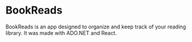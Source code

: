 # BookReads

BookReads is an app designed to organize and keep track of your reading library. 
It was made with ADO.NET and React. 
